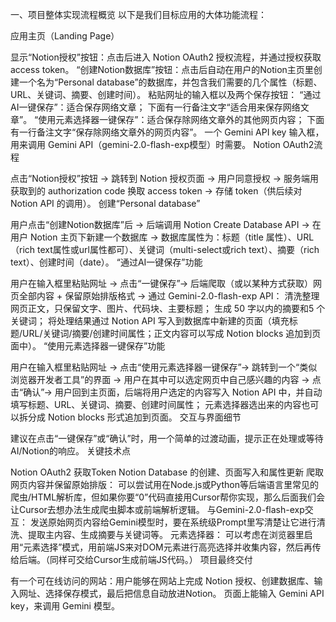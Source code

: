 一、项目整体实现流程概览
以下是我们目标应用的大体功能流程：

应用主页（Landing Page）

显示“Notion授权”按钮：点击后进入 Notion OAuth2 授权流程，并通过授权获取 access token。
“创建Notion数据库”按钮：点击后自动在用户的Notion主页里创建一个名为“Personal database”的数据库，并包含我们需要的几个属性（标题、URL、关键词、摘要、创建时间）。
粘贴网址的输入框以及两个保存按钮：
“通过AI一键保存”：适合保存网络文章；
下面有一行备注文字“适合用来保存网络文章”。
“使用元素选择器一键保存”：适合保存除网络文章外的其他网页内容；
下面有一行备注文字“保存除网络文章外的网页内容”。
一个 Gemini API key 输入框，用来调用 Gemini API（gemini-2.0-flash-exp模型）时需要。
Notion OAuth2流程

点击“Notion授权”按钮 → 跳转到 Notion 授权页面 → 用户同意授权 → 服务端用获取到的 authorization code 换取 access token → 存储 token（供后续对 Notion API 的调用）。
创建“Personal database”

用户点击“创建Notion数据库”后 → 后端调用 Notion Create Database API → 在用户 Notion 主页下新建一个数据库 → 数据库属性为：标题（title 属性）、URL（rich text属性或url属性都可）、关键词（multi-select或rich text）、摘要（rich text）、创建时间（date）。
“通过AI一键保存”功能

用户在输入框里粘贴网址 → 点击“一键保存”→
后端爬取（或以某种方式获取）网页全部内容 + 保留原始排版格式 →
通过 Gemini-2.0-flash-exp API：
清洗整理网页正文，只保留文字、图片、代码块、主要标题；
生成 50 字以内的摘要和5 个关键词；
将处理结果通过 Notion API 写入到数据库中新建的页面（填充标题/URL/关键词/摘要/创建时间属性；正文内容可以写成 Notion blocks 追加到页面中）。
“使用元素选择器一键保存”功能

用户在输入框里粘贴网址 → 点击“使用元素选择器一键保存”→
跳转到一个“类似浏览器开发者工具”的界面 → 用户在其中可以选定网页中自己感兴趣的内容 → 点击“确认”→
用户回到主页面，后端将用户选定的内容写入 Notion API 中，并自动填写标题、URL、关键词、摘要、创建时间属性；
元素选择器选出来的内容也可以拆分成 Notion blocks 形式追加到页面。
交互与界面细节

建议在点击“一键保存”或“确认”时，用一个简单的过渡动画，提示正在处理或等待 AI/Notion的响应。
关键技术点

Notion OAuth2 获取Token
Notion Database 的创建、页面写入和属性更新
爬取网页内容并保留原始排版：
可以尝试用在Node.js或Python等后端语言里常见的爬虫/HTML解析库，但如果你要“0”代码直接用Cursor帮你实现，那么后面我们会让Cursor去想办法生成爬虫脚本或前端解析逻辑。
与Gemini-2.0-flash-exp交互：
发送原始网页内容给Gemini模型时，要在系统级Prompt里写清楚让它进行清洗、提取主内容、生成摘要与关键词等。
元素选择器：
可以考虑在浏览器里启用“元素选择”模式，用前端JS来对DOM元素进行高亮选择并收集内容，然后再传给后端。（同样可交给Cursor生成前端JS代码。）
项目最终交付

有一个可在线访问的网站：用户能够在网站上完成 Notion 授权、创建数据库、输入网址、选择保存模式，最后把信息自动放进Notion。
页面上能输入 Gemini API key，来调用 Gemini 模型。